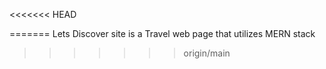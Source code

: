 <<<<<<< HEAD

=======
Lets Discover site is a Travel web page that utilizes MERN stack
>>>>>>> origin/main
